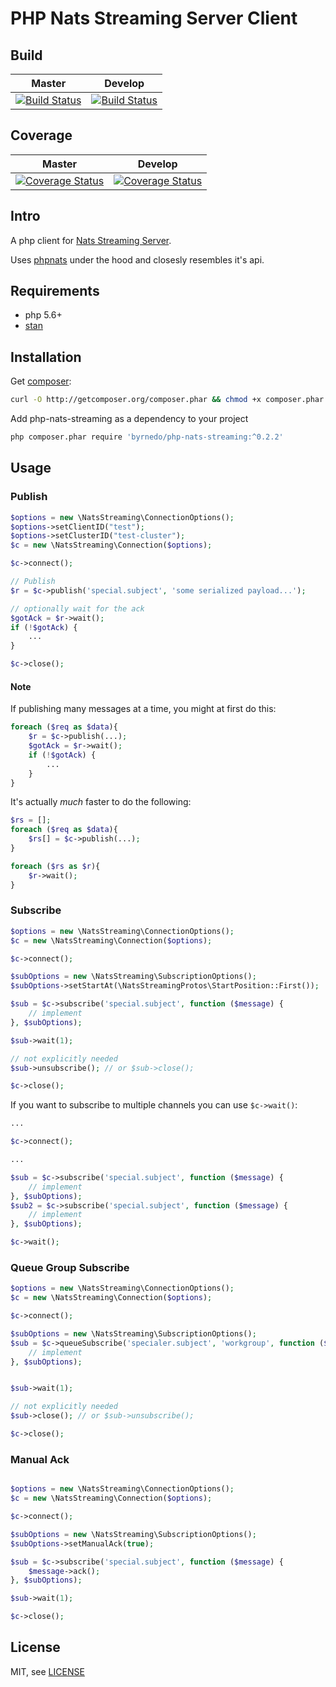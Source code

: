 # PHP Nats Streaming Server Client

## Build

| Master  | Develop |
| ------------- | ------------- |
| [![Build Status](https://travis-ci.org/byrnedo/php-nats-streaming.svg?branch=master)](https://travis-ci.org/byrnedo/php-nats-streaming)  | [![Build Status](https://travis-ci.org/byrnedo/php-nats-streaming.svg?branch=develop)](https://travis-ci.org/byrnedo/php-nats-streaming)  |

## Coverage

| Master  | Develop |
| ------------- | ------------- |
| [![Coverage Status](https://coveralls.io/repos/github/byrnedo/php-nats-streaming/badge.svg?branch=master)](https://coveralls.io/github/byrnedo/php-nats-streaming?branch=master)  | [![Coverage Status](https://coveralls.io/repos/github/byrnedo/php-nats-streaming/badge.svg?branch=develop)](https://coveralls.io/github/byrnedo/php-nats-streaming?branch=develop)  |



## Intro

A php client for [Nats Streaming Server](https://nats.io/documentation/streaming/nats-streaming-intro/).


Uses [phpnats](https://github.com/repejota/phpnats) under the hood and closesly resembles it's api.


## Requirements

* php 5.6+
* [stan](https://github.com/nats-io/nats-streaming-server)


## Installation

Get [composer](https://getcomposer.org/):
```bash
curl -O http://getcomposer.org/composer.phar && chmod +x composer.phar
```

Add php-nats-streaming as a dependency to your project

```bash
php composer.phar require 'byrnedo/php-nats-streaming:^0.2.2'
```

## Usage

### Publish
```php
$options = new \NatsStreaming\ConnectionOptions();
$options->setClientID("test");
$options->setClusterID("test-cluster");
$c = new \NatsStreaming\Connection($options);

$c->connect();

// Publish
$r = $c->publish('special.subject', 'some serialized payload...');

// optionally wait for the ack
$gotAck = $r->wait();
if (!$gotAck) {
    ...
}

$c->close();

```

#### Note

If publishing many messages at a time, you might at first do this:

```php
foreach ($req as $data){
    $r = $c->publish(...);
    $gotAck = $r->wait();
    if (!$gotAck) {
        ...
    }
}
```

It's actually *much* faster to do the following:

```php
$rs = [];
foreach ($req as $data){
    $rs[] = $c->publish(...);
}

foreach ($rs as $r){
    $r->wait();
}
```

### Subscribe
```php
$options = new \NatsStreaming\ConnectionOptions();
$c = new \NatsStreaming\Connection($options);

$c->connect();

$subOptions = new \NatsStreaming\SubscriptionOptions();
$subOptions->setStartAt(\NatsStreamingProtos\StartPosition::First());

$sub = $c->subscribe('special.subject', function ($message) {
    // implement
}, $subOptions);

$sub->wait(1);

// not explicitly needed
$sub->unsubscribe(); // or $sub->close();

$c->close();

```

If you want to subscribe to multiple channels you can use `$c->wait()`:

```php
...

$c->connect();

...

$sub = $c->subscribe('special.subject', function ($message) {
    // implement
}, $subOptions);
$sub2 = $c->subscribe('special.subject', function ($message) {
    // implement
}, $subOptions);

$c->wait();
```

### Queue Group Subscribe
```php
$options = new \NatsStreaming\ConnectionOptions();
$c = new \NatsStreaming\Connection($options);

$c->connect();

$subOptions = new \NatsStreaming\SubscriptionOptions();
$sub = $c->queueSubscribe('specialer.subject', 'workgroup', function ($message) {
    // implement
}, $subOptions);


$sub->wait(1);

// not explicitly needed
$sub->close(); // or $sub->unsubscribe();

$c->close();

```

### Manual Ack
```php

$options = new \NatsStreaming\ConnectionOptions();
$c = new \NatsStreaming\Connection($options);

$c->connect();

$subOptions = new \NatsStreaming\SubscriptionOptions();
$subOptions->setManualAck(true);

$sub = $c->subscribe('special.subject', function ($message) {
    $message->ack();
}, $subOptions);

$sub->wait(1);

$c->close();

```

## License

MIT, see [LICENSE](LICENSE)

